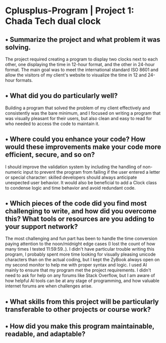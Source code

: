 # Cplusplus-Program | Project 1: Chada Tech dual clock

• Summarize the project and what problem it was solving.
--------------------------------------------------------------------------------
The project required creating a program to display two clocks next to each other, one displaying the time in 12-hour format, and the other in 24-hour format. The main goal was to meet the international standard ISO 8601 and allow the visitors of my client's website to visualize the time in 12 and 24-hour formats.

• What did you do particularly well?
--------------------------------------------------------------------------------
Building a program that solved the problem of my client effectively and consistently was the bare minimum, and I focused on writing a program that was visually pleasant for their users, but also clean and easy to read for who needed to access the code to maintain it.

• Where could you enhance your code? How would these improvements make your code more efficient, secure, and so on?
--------------------------------------------------------------------------------
I should improve the validation system by including the handling of non-numeric input to prevent the program from failing if the user entered a letter or special character: skilled developers should always anticipate unexpected user behavior. It would also be beneficial to add a Clock class to condense logic and time behavior and avoid redundant code.

• Which pieces of the code did you find most challenging to write, and how did you overcome this? What tools or resources are you adding to your support network?
--------------------------------------------------------------------------------
The most challenging and fun part has been to handle the time conversion paying attention to the noon/midnight edge cases (I lost the count of how many times I tested 11:59:59..). I didn't have particular trouble writing this program, I probably spent more time looking for visually pleasing unicode characters than on the actual coding, but I kept the ZyBook always open on my second monitor to help me with proper syntax and logic. I used AI mainly to ensure that my program met the project requirements. I didn't need to ask for help on any forums like Stack Overflow, but I am aware of how helpful AI tools can be at any stage of programming, and how valuable internet forums are when challenges arise.

• What skills from this project will be particularly transferable to other projects or course work?
--------------------------------------------------------------------------------


• How did you make this program maintainable, readable, and adaptable?
--------------------------------------------------------------------------------
